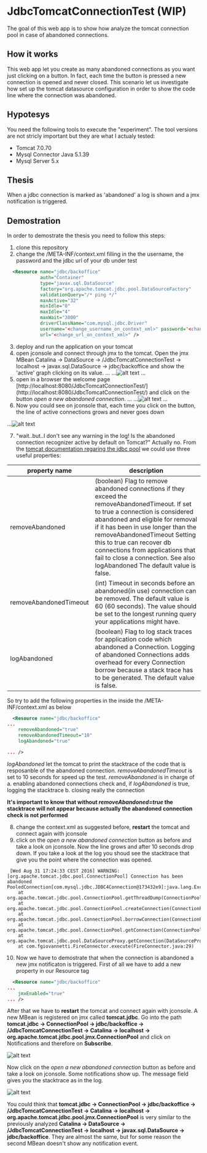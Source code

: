 # JdbcTomcatConnectionTest (WIP)
The goal of this web app is to show how analyze the tomcat connection pool in case of abandoned connections.

## How it works
This web app let you create as many abandoned connections as you want just clicking on a button. In fact, each time the button is pressed a new connection is opened and never closed. This scenario let us investigate how set up the tomcat datasource configuration in order to show the code line where the connection was abandoned.

## Hypotesys
You need the following tools to execute the "experiment". The tool versions are not stricly important but they are what I actualy tested:
- Tomcat 7.0.70
- Mysql Connector Java 5.1.39
- Mysql Server 5.x

## Thesis
When a jdbc connection is marked as 'abandoned' a log is shown and a jmx notification is triggered.


## Demostration
In order to demostrate the thesis you need to follow this steps:


1. clone this repository
2. change the /META-INF/context.xml filling in the <Resource> the username, the password and the jdbc url of your db under test
```xml
  <Resource name="jdbc/backoffice"
            auth="Container"
            type="javax.sql.DataSource"
            factory="org.apache.tomcat.jdbc.pool.DataSourceFactory"
            validationQuery="/* ping */"
            maxActive="32"
            minIdle="0"
            maxIdle="4"
            maxWait="3000"
            driverClassName="com.mysql.jdbc.Driver"
            username="<change_username_on_context_xml>" password="<change_password_on_context_xml>"
            url="<change_url_on_context_xml>" /> 
```
3. deploy and run the application on your tomcat
4. open jconsole and connect through jmx to the tomcat. Open the jmx MBean Catalina -> DataSource -> /JdbcTomcatConnectionTest -> localhost -> javax.sql.DataSource -> jdbc/backoffice and show the 'active' graph clicking on its value.
...
...![alt text](https://github.com/gnosly/JdbcTomcatConnectionTest/blob/master/src/main/doc/jconsole_mbean.png "MBean opened in jconsole")
...
5. open in a browser the welcome page [http://localhost:8080/JdbcTomcatConnectionTest/] (http://localhost:8080/JdbcTomcatConnectionTest/) and click on the button *open a new abandoned connection*. 
...
...![alt text](https://github.com/gnosly/JdbcTomcatConnectionTest/blob/master/src/main/doc/webapp_welcome_page.png "Web app welcome page")
...
6. Now you could see on jconsole that, each time you click on the button, the line of active connections grows and never goes down

...![alt text](https://github.com/gnosly/JdbcTomcatConnectionTest/blob/master/src/main/doc/active_connection_increase.png "Active connections increased on jconsole") 

7. "wait..but..I don't see any warning in the log! Is the abandoned connection recognizer active by default on Tomcat?" Actually no. From the [tomcat documentation regaring the jdbc pool](https://tomcat.apache.org/tomcat-7.0-doc/jdbc-pool.html) we could use three useful properties:

| property name| description |
| --- | --- |
| removeAbandoned | (boolean) Flag to remove abandoned connections if they exceed the removeAbandonedTimeout. If set to true a connection is considered abandoned and eligible for removal if it has been in use longer than the removeAbandonedTimeout Setting this to true can recover db connections from applications that fail to close a connection. See also logAbandoned The default value is false. |
| removeAbandonedTimeout | (int) Timeout in seconds before an abandoned(in use) connection can be removed. The default value is 60 (60 seconds). The value should be set to the longest running query your applications might have.|
|logAbandoned | (boolean) Flag to log stack traces for application code which abandoned a Connection. Logging of abandoned Connections adds overhead for every Connection borrow because a stack trace has to be generated. The default value is false.|

So try to add the following properties in the <Resource> inside the /META-INF/context.xml as below

```xml
  <Resource name="jdbc/backoffice"
...
	removeAbandoned="true"
	removeAbandonedTimeout="10" 
	logAbandoned="true"

...	/>
```
*logAbandoned* let the tomcat to print the stacktrace of the code that is resposanble of the abandoned connection. *removeAbandonedTimeout* is set to 10 seconds for speed up the test. *removeAbandoned* is in charge of 
a. enabling abandoned connections check and, if *logAbandoned* is true, logging the stacktrace
b. closing really the connection

__It's important to know that without *removeAbandoned=true* the stacktrace will not appear because actually the abandoned connection check is not performed__

 
8. change the context.xml as suggested before, __restart__ the tomcat and connect again with jconsole
9. click on the *open a new abandoned connection* button as before and take a look on jconsole. Now the line grows and after 10 seconds drop down. If you take a look at the log you shoud see the stacktrace that give you the point where the connection was opened.
 
```
 [Wed Aug 31 17:24:33 CEST 2016] WARNING: [org.apache.tomcat.jdbc.pool.ConnectionPool] Connection has been abandoned PooledConnection[com.mysql.jdbc.JDBC4Connection@173432e9]:java.lang.Exception
	at org.apache.tomcat.jdbc.pool.ConnectionPool.getThreadDump(ConnectionPool.java:1072)
	at org.apache.tomcat.jdbc.pool.ConnectionPool.createConnection(ConnectionPool.java:715)
	at org.apache.tomcat.jdbc.pool.ConnectionPool.borrowConnection(ConnectionPool.java:644)
	at org.apache.tomcat.jdbc.pool.ConnectionPool.getConnection(ConnectionPool.java:187)
	at org.apache.tomcat.jdbc.pool.DataSourceProxy.getConnection(DataSourceProxy.java:128)
	at com.fgiovannetti.FireConnector.execute(FireConnector.java:29)
```

10. Now we have to demostrate that when the connection is abandoned a new jmx notificaton is triggered. First of all we have to add a new property in our Resource tag
```xml
  <Resource name="jdbc/backoffice"
...
	jmxEnabled="true"
...	/>
```
After that we have to __restart__ the tomcat and connect again with jconsole. A new MBean is registered on jmx called **tomcat.jdbc**. Go into the path **tomcat.jdbc -> ConnectionPool -> jdbc/backoffice -> /JdbcTomcatConnectionTest -> Catalina -> localhost -> org.apache.tomcat.jdbc.pool.jmx.ConnectionPool** and click on Notifications and therefore on **Subscribe**. 

![alt text](https://github.com/gnosly/JdbcTomcatConnectionTest/blob/master/src/main/doc/jmx_notification_subscribe.png "Jmx notification subscription") 

Now click on the *open a new abandoned connection* button as before and take a look on jconsole. Some notifications show up. The message field gives you the stacktrace as in the log.

![alt text](https://github.com/gnosly/JdbcTomcatConnectionTest/blob/master/src/main/doc/abandoned_connection_notifications.png "Abandoned connections notifications") 

You could think that **tomcat.jdbc -> ConnectionPool -> jdbc/backoffice -> /JdbcTomcatConnectionTest -> Catalina -> localhost -> org.apache.tomcat.jdbc.pool.jmx.ConnectionPool** is very similar to the previously analyzed **Catalina -> DataSource -> /JdbcTomcatConnectionTest -> localhost -> javax.sql.DataSource -> jdbc/backoffice**. They are almost the same, but for some reason the second MBean doesn't show any notification event.


